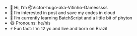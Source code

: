 - 👋 Hi, I’m @Victor-hugo-aka-Vitinho-Gamesssss
- 👀 I’m interested in post and save my codes in cloud
- 🌱 I’m currently learning BatchScript and a little bit of phyton
- 😄 Pronouns: he/his
- ⚡ Fun fact: I'm 12 yo and live and born on Brazil

<!---
Victor-hugo-aka-Vitinho-Gamesssss/Victor-hugo-aka-Vitinho-Gamesssss is a ✨ special ✨ repository because its `README.md` (this file) appears on your GitHub profile.
You can click the Preview link to take a look at your changes.
--->
